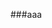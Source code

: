 <!--
author: jockchou
head: http://pingodata.qiniudn.com/jockchou-avatar.jpg
date: 2015-07-31
title: aaa
tags: GitBlog
images: http://pingodata.qiniudn.com/cube2.jpg
category: GitBlog
status: publish
summary: GitBlog是一个简单易用的Markdown博客系统，它不需要数据库，没有管理后台功能，更新博客只需要添加你写好的Markdown文件即可。
-->

###aaa
